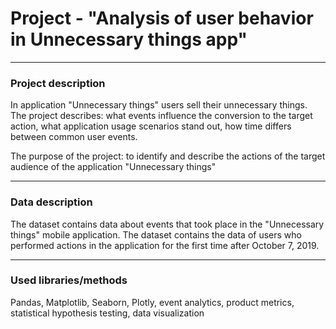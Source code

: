 # Project - "Analysis of user behavior in Unnecessary things app"
___
### Project description
In application "Unnecessary things" users sell their unnecessary things. The project describes: what events influence the conversion to the target action,  what application usage scenarios stand out,  how time differs between common user events. 

The purpose of the project: to identify and describe the actions of the target audience of the application "Unnecessary things"
___
### Data description
The dataset contains data about events that took place in the "Unnecessary things" mobile application. The dataset contains the data of users who performed actions in the application for the first time after October 7, 2019.
___
### Used libraries/methods
Pandas, Matplotlib, Seaborn, Plotly, event analytics, product metrics,  statistical hypothesis testing, data visualization